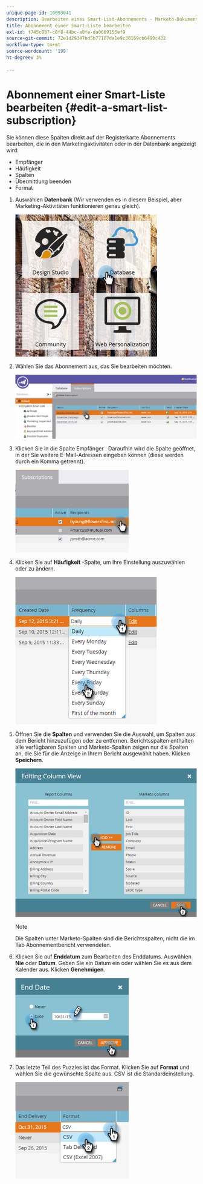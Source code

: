 ```yaml
---
unique-page-id: 10093041
description: Bearbeiten eines Smart-List-Abonnements - Marketo-Dokumente - Produktdokumentation
title: Abonnement einer Smart-Liste bearbeiten
exl-id: f745c887-c8f8-44bc-a0fe-da0669155ef9
source-git-commit: 72e1d29347bd5b77107da1e9c30169cb6490c432
workflow-type: tm+mt
source-wordcount: '199'
ht-degree: 3%

---
```


# Abonnement einer Smart-Liste bearbeiten {#edit-a-smart-list-subscription}

Sie können diese Spalten direkt auf der Registerkarte Abonnements bearbeiten, die in den Marketingaktivitäten oder in der Datenbank angezeigt wird:

* Empfänger
* Häufigkeit
* Spalten
* Übermittlung beenden
* Format

1. Auswählen **Datenbank** (Wir verwenden es in diesem Beispiel, aber Marketing-Aktivitäten funktionieren genau gleich).

   ![](assets/db-1.png)

1. Wählen Sie das Abonnement aus, das Sie bearbeiten möchten.

   ![](assets/two.png)

1. Klicken Sie in die Spalte Empfänger . Daraufhin wird die Spalte geöffnet, in der Sie weitere E-Mail-Adressen eingeben können (diese werden durch ein Komma getrennt).

   ![](assets/image2015-9-14-13-3a44-3a14.png)

1. Klicken Sie auf **Häufigkeit** -Spalte, um Ihre Einstellung auszuwählen oder zu ändern.

   ![](assets/image2015-9-14-10-3a30-3a37.png)

1. Öffnen Sie die **Spalten** und verwenden Sie die Auswahl, um Spalten aus dem Bericht hinzuzufügen oder zu entfernen. Berichtsspalten enthalten alle verfügbaren Spalten und Marketo-Spalten zeigen nur die Spalten an, die Sie für die Anzeige in Ihrem Bericht ausgewählt haben. Klicken **Speichern**.

   ![](assets/image2015-9-14-10-3a59-3a6.png)

   >[!NOTE]
   >
   >Die Spalten unter Marketo-Spalten sind die Berichtsspalten, nicht die im Tab Abonnementbericht verwendeten.

1. Klicken Sie auf **Enddatum** zum Bearbeiten des Enddatums. Auswählen **Nie** oder **Datum**. Geben Sie ein Datum ein oder wählen Sie es aus dem Kalender aus. Klicken **Genehmigen**.

   ![](assets/image2015-9-14-11-3a6-3a38.png)

1. Das letzte Teil des Puzzles ist das Format. Klicken Sie auf **Format** und wählen Sie die gewünschte Spalte aus. CSV ist die Standardeinstellung.

   ![](assets/image2015-9-14-11-3a11-3a41.png)
